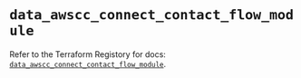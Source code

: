 # `data_awscc_connect_contact_flow_module`

Refer to the Terraform Registory for docs: [`data_awscc_connect_contact_flow_module`](https://registry.terraform.io/providers/hashicorp/awscc/0.70.0/docs/data-sources/connect_contact_flow_module).

